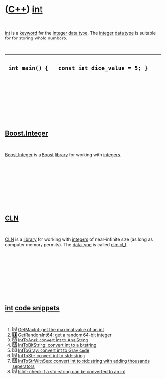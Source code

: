 



 

 

 

 

 

([C++](Cpp.md)) [int](CppInt.md)
==================================

 

[int](CppInt.md) is a [keyword](CppKeyword.md) for the
[integer](CppInt.md) [data type](CppDataType.md). The
[integer](CppInt.md) [data type](CppDataType.md) is suitable for for
storing whole numbers.

 

  -----------------------------------------------
  ` int main() {   const int dice_value = 5; }`
  -----------------------------------------------

 

 

 

 

 

[Boost.Integer](CppInteger.md)
-------------------------------

 

[Boost.Integer](CppInteger.md) is a [Boost](CppBoost.md)
[library](CppLibrary.md) for working with [integers](CppInt.md).

 

 

 

 

 

[CLN](CppCln.md)
-----------------

 

[CLN](CppCln.md) is a [library](CppLibrary.md) for working with
[integers](CppInt.md) of near-infinite size (as long as computer memory
permits). The [data type](CppDataType.md) is called
[cln::cl\_I](CppCl_I.md).

 

 

 

 

 

[int](CppInt.md) [code snippets](CppCodeSnippets.md)
------------------------------------------------------

 

1.  ![C++98](PicCpp98.png) [GetMaxInt: get the maximal value of an
    int](CppGetMaxInt.md)
2.  ![C++11](PicCpp11.png) [GetRandomInt64: get a random 64-bit
    integer](CppGetRandomInt64.md)
3.  ![C++98](PicCpp98.png) [IntToAnsi: convert int to
    AnsiString](CppIntToAnsi.md)
4.  ![C++98](PicCpp98.png) [IntToBitString: convert int to a
    bitstring](CppIntToBitString.md)
5.  ![C++98](PicCpp98.png) [IntToGray: convert int to Gray
    code](CppIntToGray.md)
6.  ![C++98](PicCpp98.png) [IntToStr: convert int to
    std::string](CppIntToStr.md)
7.  ![C++98](PicCpp98.png) [IntToStrWithSep: convert int to std::string
    with adding thousands seperators](CppIntToStrWithSep.md)
8.  ![C++98](PicCpp98.png) [IsInt: check if a std::string can be
    converted to an int](CppIsInt.md)

 

 

 

 

 





 



